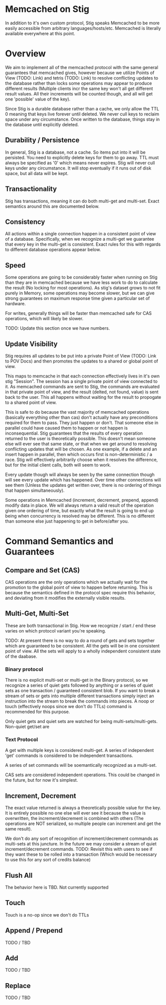 Memcached on Stig
=================

In addition to it's own custom protocol, Stig speaks Memcached to be more easily accessible from arbitrary languages/hosts/etc. Memcached is literally available everywhere at this point.

# Overview

We aim to implement all of the memcached protocol with the same general guarantees that memcached gives, however because we utilize Points of View (TODO: Link) and tetris (TODO: Link) to resolve conflicting updates to the database rather than locks some operations may appear to produce different results (Multiple clients incr the same key won't all get different result values. All their increments will be counted though, and all will get one 'possible' value of the key).

Since Stig is a durable database rather than a cache, we only allow the TTL 0 meaning that keys live forever until deleted. We never cull keys to reclaim space under any circumstance. Once written to the database, things stay in the database until explicitly deleted.

## Durability / Persistence
In general, Stig is a database, not a cache. So items put into it will be persisted. You need to explicitly delete keys for them to go away. TTL must always be specified as '0' which means never expires. Stig will never cull keys under any circumstance. It will stop eventually if it runs out of disk space, but all data will be kept.

## Transactionality
Stig has transactions, meaning it can do both multi-get and multi-set. Exact semantics around this are documented below.

## Consistency
All actions within a single connection happen in a consistent point of view of a database. Specifically, when we recognize a multi-get we guarantee that every key in the multi-get is consistent. Exact rules for this with regards to different database operations appear below.

## Speed
Some operations are going to be considerably faster when running on Stig than they are in memcached because we have less work to do to calculate the result (No locking for most operations). As stig's dataset grows to not fit purely in Memory, some operations may become slower, but we can give strong guarantees on maximum response time given a particular set of hardware.

For writes, generally things will be faster than memcached safe for CAS operations, which will likely be slower.

TODO: Update this section once we have numbers.

## Update Visibility
Stig requires all updates to be put into a private Point of View (TODO: Link to POV Docs) and then promotes the updates to a shared or global point of view.

This maps to memcache in that each connection effectively lives in it's own stig "Session". The session has a single private point of view connected to it. As memcached commands are sent to Stig, the commands are evaluated in that private point of view, and the result (delted, not found, value) is sent back to the user. This all happens without waiting for the result to propogate to a shared point of view.

This is safe to do because the vast majority of memcached operations (basically everything other than cas) don't actually have any preconditions required for them to pass. They just happen or don't. That someone else in parallel could have caused them to happen or not happen is inconsequential. Stig guarantees that the results of every operation returned to the user is theoretically possible. This doesn't mean someone else will ever see that same state, or that when we get around to resolving conflicting updates that will be chosen. As one example, if a delete and an insert happen in parallel, then which occurs first is non-deterministic / a race. Stig will effectively arbitrarily choose when it resolves the difference, but for the initial client calls, both will seem to work.

Every update though will always be seen by the same connection though will see every update which has happened. Over time other connections will see them (Unless the updates get written over, there is no ordering of things that happen simultaneously).

Some operations in Memcached (increment, decrement, prepend, append) modify data in place. We will always return a valid result of the operation given one ordering of time, but exactly what the result is going to end up being when concurrency is resolved may be different. This is no different than someone else just happening to get in before/after you.

# Command Semantics and Guarantees

## Compare and Set (CAS)

CAS operations are the only operations which we actually wait for the promotion to the global point of view to happen before
returning. This is because the semantics defined in the protocol spec require this behavior, and deviating from it modifies the
externally visible results.

## Multi-Get, Multi-Set
These are both transactional in Stig. How we recognize / start / end these varies on which protocol variant you're speaking.

TODO: At present there is no way to do a round of gets and sets together which are guaranteed to be consistent. All the gets will be in one consistent point of view. All the sets will apply to a wholly independent consistent state of the daabase.

### Binary protocol
There is no explicit multi-set or multi-get in the Binary protocol, so we recognize a series of quiet gets followed by anything or a series of quiet sets as one transaction / guaranteed consistent blob. If you want to break a stream of sets or gets into multiple different transactions simply inject an instruction into the stream to break the commands into pieces. A noop or touch (effectively noops since we don't do TTLs) command is recommended for this purpose.

Only quiet gets and quiet sets are watched for being multi-sets/multi-gets. Non-quiet get/set are

### Text Protocol
A get with multiple keys is considered multi-get. A series of independent 'get' commands is considered to be independent transactions.

A series of set commands will be soemantically recognized as a multi-set.

CAS sets are considered independent operations. This could be changed in the future, but for now it's simplest.

## Increment, Decrement
The exact value returned is always a theoretically possible value for the key. It is entirely possible no one else will
ever see it because the value is overwritten, the increment/decrement is combined with others (The operations are NOT
serialized, so multiple people can increment and get the same result).

We don't do any sort of recognition of increment/decrement commands as multi-sets at this juncture. In the future we may
consider a stream of quiet increment/decrement commands. TODO: Revisit this with users to see if they want these to be rolled
into a transaction (Which would be necessary to use this for any sort of credits balance)

## Flush All
The behavior here is TBD. Not currently supported

## Touch
Touch is a no-op since we don't do TTLs

## Append / Prepend
TODO / TBD

## Add
TODO / TBD

## Replace
TODO / TBD